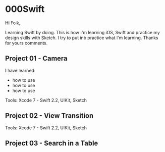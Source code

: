 # 000Swift

Hi Folk,

Learning Swift by doing. This is how I'm learning iOS, Swift and practice my design skills with Sketch. I try to put inb practice what I'm learning. Thanks for yours comments.


## Project 01 - Camera

I have learned:

- how to use 
- how to use 
- how to use


Tools: Xcode 7 - Swift 2.2, UIKit, Sketch


## Project 02 - View Transition



Tools: Xcode 7 - Swift 2.2, UIKit, Sketch



## Project 03 - Search in a Table
